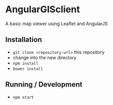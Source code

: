 # AngularGISclient

A basic map viewer using Leaflet and AngularJS


## Installation

* `git clone <repository-url>` this repository
* change into the new directory
* `npm install`
* `bower install`

## Running / Development

* `npm start`

